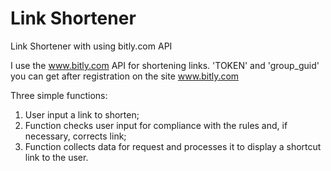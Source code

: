 # Link Shortener
Link Shortener with using bitly.com API

I use the www.bitly.com API for shortening links. 
'TOKEN' and 'group_guid' you can get after registration on the site www.bitly.com

Three simple functions: 
1. User input a link to shorten; 
2. Function checks user input for compliance with the rules and, if necessary, corrects link; 
3. Function collects data for request and processes it to display a shortcut link to the user.

